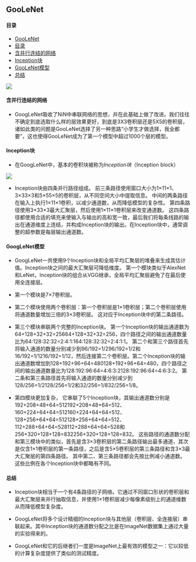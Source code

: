  ## GooLeNet
  #### 目录
  - [GooLeNet](#goolenet)
  - [目录](#目录)
  - [含并行连结的网络](#含并行连结的网络)
  - [Inception块](#inception块)
  - [GooLeNet模型](#goolenet模型)
  - [总结](#总结)

![](https://cdn.jsdelivr.net/gh/HLIX1/pic/lm_ML/202210271914669.png)


#### 含并行连结的网络

  - GoogLeNet吸收了NiN中串联网络的思想，并在此基础上做了改进。我们往往不确定到底选取什么样的层效果更好，到底是3X3卷积层还是5X5的卷积层，诸如此类的问题是GooLeNet选择了另一种思路“小学生才做选择，我全都要”，这也使得GooLeNet成为了第一个模型中超过1000个层的模型。

#### Inception块

  - 在GoogLeNet中，基本的卷积块被称为*Inception块*（Inception block）

![](https://cdn.jsdelivr.net/gh/HLIX1/pic/lm_ML/202210271914280.png)


  - Inception块由四条并行路径组成。 前三条路径使用窗口大小为1×11×1、3×33×3和5×55×5的卷积层，从不同空间大小中提取信息。 中间的两条路径在输入上执行1×11×1卷积，以减少通道数，从而降低模型的复杂性。 第四条路径使用3×33×3最大汇聚层，然后使用1×11×1卷积层来改变通道数。 这四条路径都使用合适的填充来使输入与输出的高和宽一致，最后我们将每条线路的输出在通道维度上连结，并构成Inception块的输出。在Inception块中，通常调整的超参数是每层输出通道数。

#### GoogLeNet模型

  - GoogLeNet一共使用9个Inception块和全局平均汇聚层的堆叠来生成其估计值。Inception块之间的最大汇聚层可降低维度。 第一个模块类似于AlexNet和LeNet，Inception块的组合从VGG继承，全局平均汇聚层避免了在最后使用全连接层。



  - 第一个模块是7×7卷积层。
  - 第二个模块使用两个卷积层：第一个卷积层是1×1卷积层；第二个卷积层使用将通道数量增加三倍的3×3卷积层。 这对应于Inception块中的第二条路径。
  - 第三个模块串联两个完整的Inception块。 第一个Inception块的输出通道数为64+128+32+32=25664+128+32+32=256，四个路径之间的输出通道数量比为64:128:32:32=2:4:1:164:128:32:32=2:4:1:1。 第二个和第三个路径首先将输入通道的数量分别减少到96/192=1/296/192=1/2和16/192=1/1216/192=1/12，然后连接第二个卷积层。第二个Inception块的输出通道数增加到128+192+96+64=480128+192+96+64=480，四个路径之间的输出通道数量比为128:192:96:64=4:6:3:2128:192:96:64=4:6:3:2。 第二条和第三条路径首先将输入通道的数量分别减少到128/256=1/2128/256=1/2和32/256=1/832/256=1/8。
  - 第四模块更加复杂， 它串联了5个Inception块，其输出通道数分别是192+208+48+64=512192+208+48+64=512、160+224+64+64=512160+224+64+64=512、128+256+64+64=512128+256+64+64=512、112+288+64+64=528112+288+64+64=528和256+320+128+128=832256+320+128+128=832。 这些路径的通道数分配和第三模块中的类似，首先是含3×3卷积层的第二条路径输出最多通道，其次是仅含1×1卷积层的第一条路径，之后是含5×5卷积层的第三条路径和含3×3最大汇聚层的第四条路径。 其中第二、第三条路径都会先按比例减小通道数。 这些比例在各个Inception块中都略有不同。

#### 总结

  - Inception块相当于一个有4条路径的子网络。它通过不同窗口形状的卷积层和最大汇聚层来并行抽取信息，并使用1×1卷积层减少每像素级别上的通道维数从而降低模型复杂度。

  - GoogLeNet将多个设计精细的Inception块与其他层（卷积层、全连接层）串联起来。其中Inception块的通道数分配之比是在ImageNet数据集上通过大量的实验得来的。

  - GoogLeNet和它的后继者们一度是ImageNet上最有效的模型之一：它以较低的计算复杂度提供了类似的测试精度。

    

